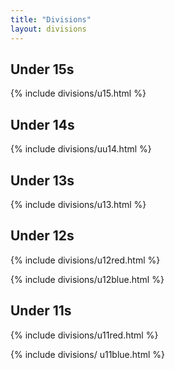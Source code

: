```yaml
---
title: "Divisions"
layout: divisions
---
```


<h2 id="u15"> Under 15s</h2>
{% include divisions/u15.html %}

<h2 id="u14"> Under 14s</h2>
{% include divisions/uu14.html %}

<h2 id="u13"> Under 13s</h2>
{% include divisions/u13.html %}

<h2 id="u12"> Under 12s</h2>
{% include divisions/u12red.html %}

{% include divisions/u12blue.html %}

<h2 id="u11"> Under 11s</h2>
{% include divisions/u11red.html %}

{% include divisions/ u11blue.html %}


